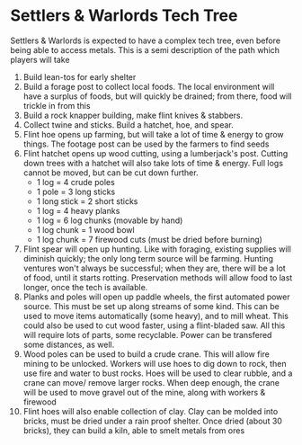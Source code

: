 # Settlers & Warlords Tech Tree

Settlers & Warlords is expected to have a complex tech tree, even before being able to access metals. This is a semi description of the path which players will take

1. Build lean-tos for early shelter
2. Build a forage post to collect local foods. The local environment will have a surplus of foods, but will quickly be drained; from there, food will trickle in from this
3. Build a rock knapper building, make flint knives & stabbers.
4. Collect twine and sticks. Build a hatchet, hoe, and spear.
5. Flint hoe opens up farming, but will take a lot of time & energy to grow things. The footage post can be used by the farmers to find seeds
6. Flint hatchet opens up wood cutting, using a lumberjack's post. Cutting down trees with a hatchet will also take lots of time & energy. Full logs cannot be moved, but can be cut down further.
    - 1 log = 4 crude poles
    - 1 pole = 3 long sticks
    - 1 long stick = 2 short sticks
    - 1 log = 4 heavy planks
    - 1 log = 6 log chunks (movable by hand)
    - 1 log chunk = 1 wood bowl
    - 1 log chunk = 7 firewood cuts (must be dried before burning)
7. Flint spear will open up hunting. Like with foraging, existing supplies will diminish quickly; the only long term source will be farming. Hunting ventures won't always be successful; when they are, there will be a lot of food, until it starts rotting. Preservation methods will allow food to last longer, once the tech is available.
8. Planks and poles will open up paddle wheels, the first automated power source. This must be set up along streams of some kind. This can be used to move items automatically (some heavy), and to mill wheat. This could also be used to cut wood faster, using a flint-bladed saw. All this will require lots of parts, some recyclable. Power can be transfered some distances, as well.
9. Wood poles can be used to build a crude crane. This will allow fire mining to be unlocked. Workers will use hoes to dig down to rock, then use fire and water to bust rocks. Hoes will be used to clear rubble, and a crane can move/ remove larger rocks. When deep enough, the crane will be used to move gravel out of the mine, along with workers & firewood
10. Flint hoes will also enable collection of clay. Clay can be molded into bricks, must be dried under a rain proof shelter. Once dried (about 30 bricks), they can build a kiln, able to smelt metals from ores
